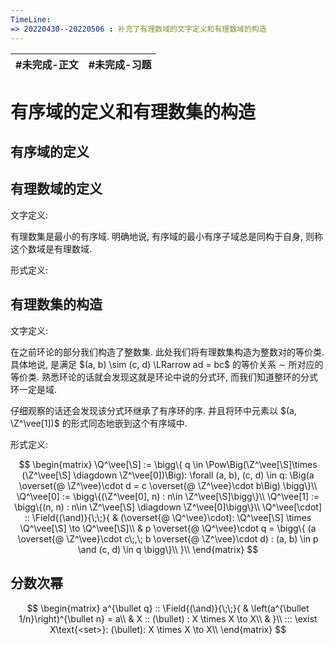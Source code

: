 ```yaml
---
TimeLine: 
=> 20220430--20220506 : 补充了有理数域的文字定义和有理数域的构造
---
```

| #未完成-正文 | #未完成-习题 |
| ------------ | ------------ |

# 有序域的定义和有理数集的构造

## 有序域的定义

## 有理数域的定义

文字定义: 

有理数集是最小的有序域. 明确地说, 有序域的最小有序子域总是同构于自身, 则称这个数域是有理数域. 

形式定义: 



## 有理数集的构造

文字定义: 

在之前环论的部分我们构造了整数集. 此处我们将有理数集构造为整数对的等价类. 具体地说, 是满足 $(a, b) \sim (c, d) \LRarrow ad = bc$ 的等价关系 $\sim$ 所对应的等价类. 熟悉环论的话就会发现这就是环论中说的分式环, 而我们知道整环的分式环一定是域. 

仔细观察的话还会发现该分式环继承了有序环的序. 并且将环中元素以 $(a, \Z^\vee[1])$ 的形式同态地嵌到这个有序域中. 

形式定义: 

$$
\begin{matrix}
\Q^\vee[\S] :=
\bigg\{
    q \in \Pow\Big(\Z^\vee[\S]\times (\Z^\vee[\S] \diagdown \Z^\vee[0])\Big): 
    \forall (a, b), (c, d) \in q: 
    \Big(a \overset{@ \Z^\vee}\cdot d = c \overset{@ \Z^\vee}\cdot b\Big)
\bigg\}\\
\Q^\vee[0] := \bigg\{(\Z^\vee[0], n) : n\in \Z^\vee[\S]\bigg\}\\
\Q^\vee[1] := \bigg\{(n, n) : n\in \Z^\vee[\S] \diagdown \Z^\vee[0]\bigg\}\\
\Q^\vee[\cdot] :: \Field{(\and)}{\;\;}{
    & (\overset{@ \Q^\vee}\cdot): \Q^\vee[\S] \times \Q^\vee[\S] \to \Q^\vee[\S]\\
    & p \overset{@ \Q^\vee}\cdot q = \bigg\{
        (a \overset{@ \Z^\vee}\cdot c\;,\; b \overset{@ \Z^\vee}\cdot d) : 
        (a, b) \in p \and (c, d) \in q 
    \bigg\}\\
}\\
\end{matrix}
$$



## 分数次幂

$$
\begin{matrix}
a^{\bullet q} :: \Field{(\and)}{\;\;}{
    & \left(a^{\bullet 1/n}\right)^{\bullet n} = a\\
    & X :: (\bullet) : X \times X \to X\\
    & 
}\\
::: \exist X\text{<set>}: (\bullet): X \times X \to X\\
\end{matrix}
$$

